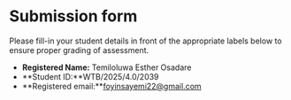 # Submission form

Please fill-in your student details in front of the appropriate labels
below to ensure proper grading of assessment.

- **Registered Name:** Temiloluwa Esther Osadare
- **Student ID:**WTB/2025/4.0/2039
- **Registered email:**foyinsayemi22@gmail.com
